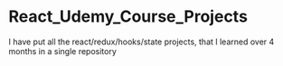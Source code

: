 # React_Udemy_Course_Projects
I have put all the react/redux/hooks/state projects, that I learned over 4 months in a single repository
